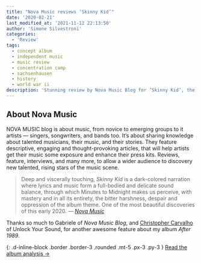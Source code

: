 ```yaml
---
title: "Nova Music reviews ‘Skinny Kid’"
date: '2020-02-21'
last_modified_at: '2021-11-12 22:13:50'
author: 'Simone Silvestroni'
categories:
  - 'Review'
tags:
  - concept album
  - independent music
  - music review
  - concentration camp
  - sachsenhausen
  - history
  - world war ii
description: 'Stunning review by Nova Music Blog for ‘Skinny Kid’, the opening single from my debut album ‘After 1989’.'
---
```

## About Nova Music

NOVA MUSIC blog is about music, from novice to emerging groups to it artists — singers, songwriters, and bands too. It’s about sharing knowledge about talented musicians, their music, and their stories. They feature descriptive, engaging and thought-provoking articles, that will help artists get their music some exposure and enhance their press kits. Reviews, feature, interviews, and many more, to allow a wider audience to discovery new talented, rising stars of the music scene.

> Deep and viscerally touching, <em>Skinny Kid</em> is a dark-colored narration where lyrics and music form a full-bodied and delicate sound balance, through which Minutes to Midnight makes us perceive, with mastery and in all its entirety, the bitter harshness, despair and oppression of the album theme. One of the most beautiful discoveries of this early 2020.
> <cite>— [Nova Music](https://novamusic.blog/minutes-to-midnight-skinny-kid/)</cite>

Thanks so much to Gabriele of _Nova Music Blog_, and [Christopher Carvalho](https://www.youtube.com/channel/UCFYW6EZMLLT0jIi0SJQeUiQ) of Unlock Your Sound, for another awesome feature about my album _After 1989_.

{: .d-inline-block .border .border-3 .rounded .mt-5 .px-3 .py-3 }
[Read the album analysis →](/work/music/after-1989/)